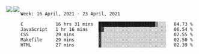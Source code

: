<a href="https://github.com/anuraghazra/github-readme-stats">
  <img align="left" src="https://github-readme-stats.vercel.app/api?username=Tanesan&count_private=true&show_icons=true" />
</a>
<a href="https://github.com/anuraghazra/github-readme-stats">
  <img align="left" src="https://github-readme-stats.vercel.app/api/top-langs/?username=Tanesan" />
</a>

<!--START_SECTION:waka-->
```text
Week: 16 April, 2021 - 23 April, 2021

C            16 hrs 31 mins  █████████████████████▒░░░   84.73 % 
JavaScript   1 hr 16 mins    █▓░░░░░░░░░░░░░░░░░░░░░░░   06.54 % 
CSS          29 mins         ▓░░░░░░░░░░░░░░░░░░░░░░░░   02.55 % 
Makefile     29 mins         ▓░░░░░░░░░░░░░░░░░░░░░░░░   02.50 % 
HTML         27 mins         ▓░░░░░░░░░░░░░░░░░░░░░░░░   02.39 % 
```
<!--END_SECTION:waka-->
